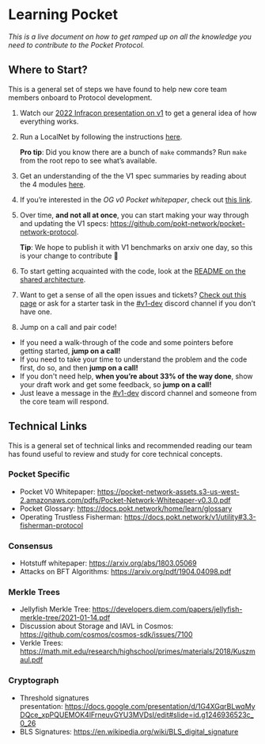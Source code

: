 # Learning Pocket

_This is a live document on how to get ramped up on all the knowledge you need to contribute to the Pocket Protocol._

## Where to Start?

This is a general set of steps we have found to help new core team members onboard to Protocol development.

1.  Watch our [2022 Infracon presentation on v1](https://www.youtube.com/watch?v=NJoZyzQuJVc) to get a general idea of how everything works.
2.  Run a LocalNet by following the instructions [here](https://github.com/pokt-network/pocket/blob/main/docs/development/README.md).

    **Pro tip**: Did you know there are a bunch of `make` commands? Run `make` from the root repo to see what’s available.

3.  Get an understanding of the the V1 spec summaries by reading about the 4 modules [here](https://docs.pokt.network/home/learn/future).
4.  If you’re interested in the _OG v0 Pocket whitepaper_, check out [this link](https://pocket-network-assets.s3-us-west-2.amazonaws.com/pdfs/Pocket-Network-Whitepaper-v0.3.0.pdf).
5.  Over time, **and not all at once**, you can start making your way through and updating the V1 specs: https://github.com/pokt-network/pocket-network-protocol.

    **Tip**: We hope to publish it with V1 benchmarks on arxiv one day, so this is your change to contribute 🙂

    <!-- For internal use only. If you're external and are reading this, reach out to the team.
       These decks from October 2021 might also help:
       - [Utility](https://docs.google.com/presentation/d/1NU0PnegtBm5ioLu0VQMiluWT4usHnavDKrGvS3p8QdM/edit)
       - [Persistence](https://docs.google.com/presentation/d/1qDA-pRMT1KV9byUAU49bvd_5seaILPAh6i3vA7j5l8o/edit)
       - [P2p](https://docs.google.com/presentation/d/1CLeAcGJbM_iP76vnCoHreU1chB9vFWIYWAwQHa-MPbc/edit)
       - [Consensus](https://docs.google.com/presentation/d/18CtSxxLLHY1N7HEJtja633mVF1_a9blaE2fe2-WgGAo/edit)
    -->

6.  To start getting acquainted with the code, look at the [README on the shared architecture](https://github.com/pokt-network/pocket/tree/main/shared).

7.  Want to get a sense of all the open issues and tickets? [Check out this page](https://github.com/orgs/pokt-network/projects/142/views/12) or ask for a starter task in the [#v1-dev](https://discord.com/channels/553741558869131266/986789914379186226) discord channel if you don’t have one.

8.  Jump on a call and pair code!

- If you need a walk-through of the code and some pointers before getting started, **jump on a call!**
- If you need to take your time to understand the problem and the code first, do so, and then **jump on a call!**
- If you don't need help, **when you’re about 33% of the way done**, show your draft work and get some feedback, so **jump on a call!**
- Just leave a message in the [#v1-dev](https://discord.com/channels/553741558869131266/986789914379186226) discord channel and someone from the core team will respond.

## Technical Links

This is a general set of technical links and recommended reading our team has found useful to review and study for core technical concepts.

### Pocket Specific

- Pocket V0 Whitepaper: https://pocket-network-assets.s3-us-west-2.amazonaws.com/pdfs/Pocket-Network-Whitepaper-v0.3.0.pdf
- Pocket Glossary: https://docs.pokt.network/home/learn/glossary
- Operating Trustless Fisherman: https://docs.pokt.network/v1/utility#3.3-fisherman-protocol

### Consensus

- Hotstuff whitepaper: https://arxiv.org/abs/1803.05069
- Attacks on BFT Algorithms: https://arxiv.org/pdf/1904.04098.pdf

### Merkle Trees

- Jellyfish Merkle Tree: https://developers.diem.com/papers/jellyfish-merkle-tree/2021-01-14.pdf
- Discussion about Storage and IAVL in Cosmos: https://github.com/cosmos/cosmos-sdk/issues/7100
- Verkle Trees: https://math.mit.edu/research/highschool/primes/materials/2018/Kuszmaul.pdf

### Cryptograph

- Threshold signatures presentation: https://docs.google.com/presentation/d/1G4XGqrBLwqMyDQce_xpPQUEMOK4lFrneuvGYU3MVDsI/edit#slide=id.g1246936523c_0_26
- BLS Signatures: https://en.wikipedia.org/wiki/BLS_digital_signature
